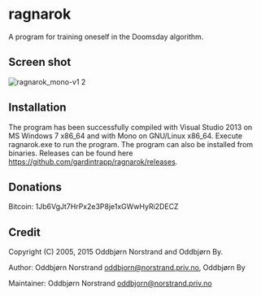 ragnarok
========
A program for training oneself in the Doomsday algorithm.

Screen shot
-------------
![ragnarok_mono-v1 2](https://cloud.githubusercontent.com/assets/3159520/5631953/121f8bf6-95cb-11e4-9ac5-715666a1e32a.png)

Installation
-------------
The program has been successfully compiled with Visual Studio 2013 on MS Windows 7 x86_64 and with Mono on GNU/Linux x86_64. Execute ragnarok.exe to run the program. The program can also be installed from binaries. Releases can be found here https://github.com/gardintrapp/ragnarok/releases.

Donations
-------------
Bitcoin: 1Jb6VgJt7HrPx2e3P8je1xGWwHyRi2DECZ

Credit
-------------
Copyright (C) 2005, 2015  Oddbjørn Norstrand and Oddbjørn By.

Author: Oddbjørn Norstrand <oddbjorn@norstrand.priv.no>, Oddbjørn By

Maintainer: Oddbjørn Norstrand <oddbjorn@norstrand.priv.no>
